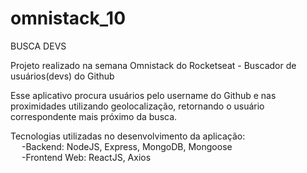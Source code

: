 # omnistack_10

BUSCA DEVS

Projeto realizado na semana Omnistack do Rocketseat - Buscador de usuários(devs) do Github

Esse aplicativo procura usuários pelo username do Github e nas proximidades utilizando geolocalização, retornando o usuário correspondente mais próximo da busca.

Tecnologias utilizadas no desenvolvimento da aplicação: <br>
&emsp; -Backend: NodeJS, Express, MongoDB, Mongoose <br>
&emsp; -Frontend Web: ReactJS, Axios<br>
